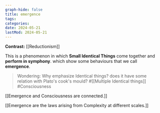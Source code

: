 ```yaml
---
graph-hide: false
title: emergence
tags:
categories:
date: 2024-05-21
lastMod: 2024-05-21
---
```

**Contrast:** [[Reductionism]]

This is a phenomenon in which **Small Identical Things** come together and **perform in symphony**. which show some behaviours that we call **emergence**.
> Wondering: Why emphasize Identical things? does it have some relation with Plato's cook's mould? #[[Multiple Identical things]] #Consciousness

[[Emergence and Consciousness are connected.]]

[[Emergence are the laws arising from Complexity at different scales.]]

